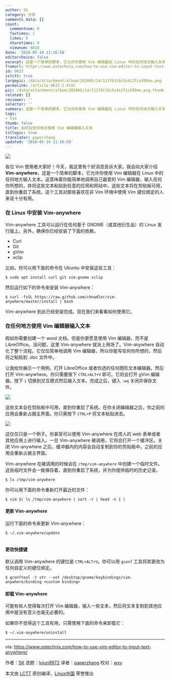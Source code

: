 ```yaml
---
author: Sk
category: 分享
comments_data: []
count:
  commentnum: 0
  favtimes: 1
  likes: 0
  sharetimes: 0
  viewnum: 6818
date: '2018-05-14 11:16:58'
editorchoice: false
excerpt: 这是一个简单的脚本，它允许你使用 Vim 编辑器在 Linux 中的任何地方输入文本。
fromurl: https://www.ostechnix.com/how-to-use-vim-editor-to-input-text-anywhere/
id: 9637
islctt: true
largepic: /data/attachment/album/201805/14/111701l0i5s4i2fis595mo.png
permalink: /article-9637-1.html
pic: /data/attachment/album/201805/14/111701l0i5s4i2fis595mo.png.thumb.jpg
related: []
reviewer: ''
selector: ''
summary: 这是一个简单的脚本，它允许你使用 Vim 编辑器在 Linux 中的任何地方输入文本。
tags:
- Vim
thumb: false
title: 如何在任何地方使用 Vim 编辑器输入文本
titlepic: true
translator: paperzhang
updated: '2018-05-14 11:16:58'
---
```


![](/data/attachment/album/201805/14/111701l0i5s4i2fis595mo.png)


各位 Vim 使用者大家好！今天，我这里有个好消息告诉大家。我会向大家介绍 **Vim-anywhere**，这是一个简单的脚本，它允许你使用 Vim 编辑器在 Linux 中的任何地方输入文本。这意味着你能简单地调用自己最爱的 Vim 编辑器，输入任何你所想的，并将这些文本粘贴到任意的应用和网站中。这些文本将在剪贴板可用，直到你重启了系统。这个工具对那些喜欢在非 Vim 环境中使用 Vim 键位绑定的人来说十分有用。


### 在 Linux 中安装 Vim-anywhere


Vim-anywhere 工具可以运行在任何基于 GNOME（或其他衍生品）的 Linux 发行版上。另外，确保你已经安装了下面的依赖。


* Curl
* Git
* gVim
* xclip


比如，你可以用下面的命令在 Ubuntu 中安装这些工具：



```
$ sudo apt install curl git vim-gnome xclip

```

然后运行如下的命令来安装 Vim-anywhere：



```
$ curl -fsSL https://raw.github.com/cknadler/vim-anywhere/master/install | bash

```

Vim-anywhere 到此已经安装完成。现在我们来看看如何使用它。


### 在任何地方使用 Vim 编辑器输入文本


假如你需要创建一个 word 文档。但是你更愿意使用 Vim 编辑器，而不是 LibreOffice。没问题，这里 Vim-anywhere 就派上用场了。Vim-anywhere 自动化了整个流程。它仅仅简单地调用 Vim 编辑器，所以你能写任何你所想的，然后将之粘贴到 .doc 文件中。


让我给你展示一个用例。打开 LibreOffice 或者你选的任何图形文本编辑器。然后打开 Vim-anywhere。你只需要按下 `CTRL+ALT+V` 即可。它将会打开 gVim 编辑器。按下 `i` 切换到交互模式然后输入文本。完成之后，键入 `:wq` 关闭并保存文件。


![](/data/attachment/album/201805/14/111703pir6tdrzfpfjdhpz.png)


这些文本会在剪贴板中可用，直到你重启了系统。在你关闭编辑器之后，你之前的应用会重新占据主界面。你只需按下 `CTRL+P` 将文本粘贴进去。


![](/data/attachment/album/201805/14/111705qz7bkx6ix7ooxpox.png)


这仅仅只是一个例子。你甚至可以使用 Vim-anywhere 在烦人的 web 表单或者其他应用上进行输入。一旦 Vim-anywhere 被调用，它将会打开一个缓冲区。关闭 Vim-anywhere 之后，缓冲器内的内容会自动复制到你的剪贴板中，之前的应用会重新占据主界面。


Vim-anywhere 在被调用的时候会在 `/tmp/vim-anywhere` 中创建一个临时文件。这些临时文件会一致保存着，直到你重启了系统，并为你提供临时的历史记录。



```
$ ls /tmp/vim-anywhere

```

你可以用下面的命令重新打开最近的文件：



```
$ vim $( ls /tmp/vim-anywhere | sort -r | head -n 1 )

```

#### 更新 Vim-anywhere


运行下面的命令来更新 Vim-anywhere：



```
$ ~/.vim-anywhere/update


```

#### 更改快捷键


默认调用 Vim-anywhere 的键位是 `CTRL+ALT+V`。你可以用 `gconf` 工具将其更改为任何自定义的键位绑定。



```
$ gconftool -t str --set /desktop/gnome/keybindings/vim-anywhere/binding <custom binding>

```

#### 卸载 Vim-anywhere


可能有些人觉得每次打开 Vim 编辑器，输入一些文本，然后将文本复制到其他应用中是没有意义也毫无必要的。


如果你不觉得这个工具有用，只需使用下面的命令来卸载它：



```
$ ~/.vim-anywhere/uninstall

```



---


via: <https://www.ostechnix.com/how-to-use-vim-editor-to-input-text-anywhere/>


作者：[SK](https://www.ostechnix.com/author/sk/) 选题：[lujun9972](https://github.com/lujun9972) 译者：[paperzhang](https://github.com/paperzhang) 校对：[wxy](https://github.com/wxy)


本文由 [LCTT](https://github.com/LCTT/TranslateProject) 原创编译，[Linux中国](https://linux.cn/) 荣誉推出